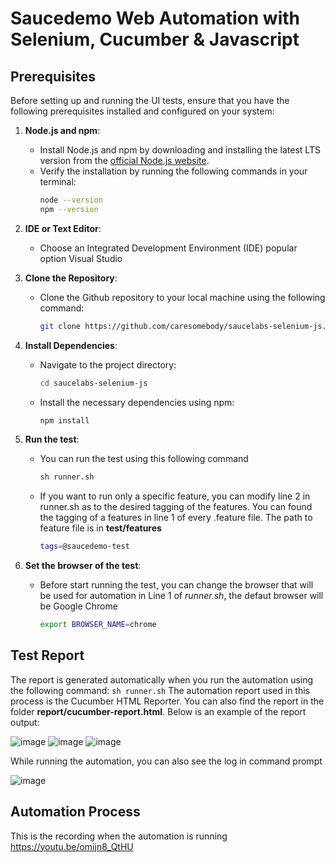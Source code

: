 # Saucedemo Web Automation with Selenium, Cucumber & Javascript

## Prerequisites

Before setting up and running the UI tests, ensure that you have the following prerequisites installed and configured on your system:

1. **Node.js and npm**:
   - Install Node.js and npm by downloading and installing the latest LTS version from the [official Node.js website](https://nodejs.org/).
   - Verify the installation by running the following commands in your terminal:
     ```bash
     node --version
     npm --version
     ```
2. **IDE or Text Editor**:

   - Choose an Integrated Development Environment (IDE) popular option Visual Studio

3. **Clone the Repository**:
   - Clone the Github repository to your local machine using the following command:
     ```bash
     git clone https://github.com/caresomebody/saucelabs-selenium-js.git
     ```
5. **Install Dependencies**:
   - Navigate to the project directory:
     ```bash
     cd saucelabs-selenium-js
     ```
   - Install the necessary dependencies using npm:
     ```bash
     npm install
     ```

6. **Run the test**:

    - You can run the test using this following command

      ```bash
      sh runner.sh
      ```

    - If you want to run only a specific feature, you can modify line 2 in runner.sh as to the desired tagging of the features. You can found the tagging of a features in line 1 of every .feature file. The path to feature file is in **test/features**
      ```bash
      tags=@saucedemo-test
      ```

7. **Set the browser of the test**:

    - Before start running the test, you can change the browser that will be used for automation in Line 1 of _runner.sh_, the defaut browser will be Google Chrome
      ```bash
      export BROWSER_NAME=chrome
      ```

## Test Report
The report is generated automatically when you run the automation using the following command:
       ```
      sh runner.sh
      ```
The automation report used in this process is the Cucumber HTML Reporter. You can also find the report in the folder **report/cucumber-report.html**. Below is an example of the report output:


![image](https://github.com/user-attachments/assets/d6569052-67a7-446b-a922-03f132ff6c8f)
![image](https://github.com/user-attachments/assets/01581a1b-6561-42bb-adf2-0af9352015f1)
![image](https://github.com/user-attachments/assets/d8359c35-66fd-49c7-9bba-3acfca526ab1)

While running the automation, you can also see the log in command prompt


![image](https://github.com/user-attachments/assets/437e7823-118c-437f-a1c6-ec7527998a7d)

## Automation Process
This is the recording when the automation is running https://youtu.be/omijn8_QtHU
